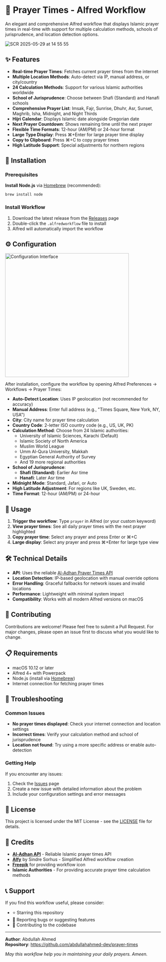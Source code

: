 # 🕌 Prayer Times - Alfred Workflow

An elegant and comprehensive Alfred workflow that displays Islamic prayer times in real-time with support for multiple calculation methods, schools of jurisprudence, and location detection options.

![SCR 2025-05-29 at 14 55 55](https://github.com/user-attachments/assets/fe9d7e0c-ab9f-47b5-91bd-6ed4e2d6eb8d)


## ✨ Features

- **Real-time Prayer Times**: Fetches current prayer times from the internet
- **Multiple Location Methods**: Auto-detect via IP, manual address, or city/country
- **24 Calculation Methods**: Support for various Islamic authorities worldwide
- **School of Jurisprudence**: Choose between Shafi (Standard) and Hanafi schools
- **Comprehensive Prayer List**: Imsak, Fajr, Sunrise, Dhuhr, Asr, Sunset, Maghrib, Isha, Midnight, and Night Thirds
- **Hijri Calendar**: Displays Islamic date alongside Gregorian date
- **Next Prayer Countdown**: Shows remaining time until the next prayer
- **Flexible Time Formats**: 12-hour (AM/PM) or 24-hour format
- **Large Type Display**: Press ⌘+Enter for large prayer time display
- **Copy to Clipboard**: Press ⌘+C to copy prayer times
- **High Latitude Support**: Special adjustments for northern regions

## 🚀 Installation

### Prerequisites

**Install Node.js** via [Homebrew](https://formulae.brew.sh/formula/node) (recommended):
   ```bash
   brew install node
   ```

### Install Workflow

1. Download the latest release from the [Releases](https://github.com/abdullahahmed-dev/prayer-times/releases) page
2. Double-click the `.alfredworkflow` file to install
3. Alfred will automatically import the workflow

## ⚙️ Configuration

<img src="https://github.com/user-attachments/assets/8cd9677d-3564-4dbc-8ba5-77b832300c7c" width="400" alt="Configuration Interface">

After installation, configure the workflow by opening Alfred Preferences → Workflows → Prayer Times:

- **Auto-Detect Location**: Uses IP geolocation (not recommended for accuracy)
- **Manual Address**: Enter full address (e.g., "Times Square, New York, NY, USA")
- **City**: City name for prayer time calculation
- **Country Code**: 2-letter ISO country code (e.g., US, UK, PK)
- **Calculation Method**: Choose from 24 Islamic authorities:
    - University of Islamic Sciences, Karachi (Default)
    - Islamic Society of North America
    - Muslim World League
    - Umm Al-Qura University, Makkah
    - Egyptian General Authority of Survey
    - And 19 more regional authorities
- **School of Jurisprudence**:
    - **Shafi (Standard)**: Earlier Asr time
    - **Hanafi**: Later Asr time
- **Midnight Mode**: Standard, Jafari, or Auto
- **High Latitude Adjustment**: For regions like UK, Sweden, etc.
- **Time Format**: 12-hour (AM/PM) or 24-hour

## 🎯 Usage

1. **Trigger the workflow**: Type `prayer` in Alfred (or your custom keyword)
2. **View prayer times**: See all daily prayer times with the next prayer highlighted
3. **Copy prayer time**: Select any prayer and press Enter or ⌘+C
4. **Large display**: Select any prayer and press ⌘+Enter for large type view

## 🛠️ Technical Details

- **API**: Uses the reliable [Al-Adhan Prayer Times API](https://aladhan.com/prayer-times-api)
- **Location Detection**: IP-based geolocation with manual override options
- **Error Handling**: Graceful fallbacks for network issues and invalid locations
- **Performance**: Lightweight with minimal system impact
- **Compatibility**: Works with all modern Alfred versions on macOS

## 🤝 Contributing

Contributions are welcome! Please feel free to submit a Pull Request. For major changes, please open an issue first to discuss what you would like to change.

## 📋 Requirements

- macOS 10.12 or later
- Alfred 4+ with Powerpack
- Node.js (install via [Homebrew](https://formulae.brew.sh/formula/node))
- Internet connection for fetching prayer times

## 🐛 Troubleshooting

### Common Issues

- **No prayer times displayed**: Check your internet connection and location settings
- **Incorrect times**: Verify your calculation method and school of jurisprudence
- **Location not found**: Try using a more specific address or enable auto-detection

### Getting Help

If you encounter any issues:

1. Check the [Issues](https://github.com/abdullahahmed-dev/prayer-times/issues) page
2. Create a new issue with detailed information about the problem
3. Include your configuration settings and error messages

## 📝 License

This project is licensed under the MIT License - see the [LICENSE](https://claude.ai/chat/LICENSE) file for details.

## 🙏 Credits

- **[Al-Adhan API](https://aladhan.com/prayer-times-api#get-/timingsByAddress/-date-)** - Reliable Islamic prayer times API
- **[Alfy](https://github.com/sindresorhus/alfy)** by Sindre Sorhus - Simplified Alfred workflow creation
- **[Freepik](https://www.freepik.com/)** for providing workflow icon
- **Islamic Authorities** - For providing accurate prayer time calculation methods

## 📞 Support

If you find this workflow useful, please consider:

- ⭐ Starring this repository
- 🐛 Reporting bugs or suggesting features
- 🤝 Contributing to the codebase

---

**Author**: Abdullah Ahmed  
**Repository**: https://github.com/abdullahahmed-dev/prayer-times  

_May this workflow help you in maintaining your daily prayers. Ameen._
